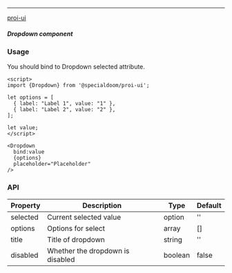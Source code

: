 ---

[proi-ui](https://github.com/specialdoom/proi-ui)

##### Dropdown component

### Usage

You should bind to Dropdown selected attribute.

```sveltehtml
<script>
import {Dropdown} from '@specialdoom/proi-ui';

let options = [
  { label: "Label 1", value: "1" },
  { label: "Label 2", value: "2" },
];

let value;
</script>

<Dropdown
  bind:value
  {options}
  placeholder="Placeholder"
/>
```

### API

| Property | Description                      | Type    | Default |
| -------- | -------------------------------- | ------- | ------- |
| selected | Current selected value           | option  | ''      |
| options  | Options for select               | array   | []      |
| title    | Title of dropdown                | string  | ''      |
| disabled | Whether the dropdown is disabled | boolean | false   |